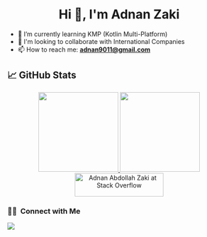 <h1 align="center">Hi 👋, I'm Adnan Zaki</h1>

- 🌱 I’m currently learning KMP (Kotlin Multi-Platform)
- 👯 I'm looking to collaborate with International Companies
- 📫 How to reach me: **adnan9011@gmail.com**


## &#x1f4c8; GitHub Stats

<p align="center">
<a href="https://github.com/adnan9011">
  <img height="180em" src="https://github-readme-stats-eight-theta.vercel.app/api?username=adnan9011&show_icons=true&theme=algolia&include_all_commits=true&count_private=true"/>
  <img height="180em" src="https://github-readme-stats-eight-theta.vercel.app/api/top-langs/?username=adnan9011&layout=compact&langs_count=8&theme=algolia"/>
</a>
<a href="https://stackoverflow.com/users/1367344/adnan-abdollah-zaki"><img src="https://stackoverflow.com/users/flair/1367344.png?theme=clean" width="200" height="53" alt="Adnan Abdollah Zaki at Stack Overflow" title="Adnan Abdollah Zaki at Stack Overflow" align="top"></a>
</p>

### 🤝🏻 &nbsp;Connect with Me

<p>
<a href="mailto:adnan9011@gmail.com"><img src="https://img.shields.io/badge/-adnan9011@gmail.com-D14836?style=flat&logo=Gmail&logoColor=white"/></a>
</p>


